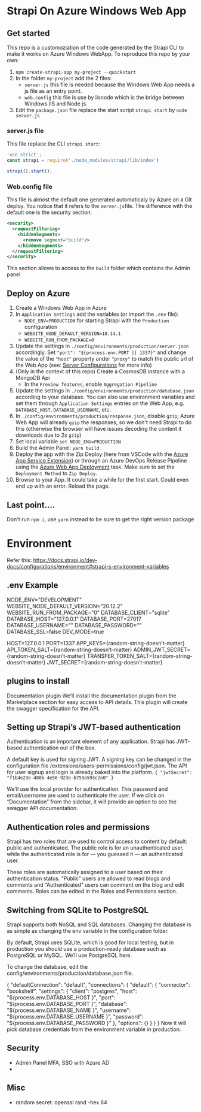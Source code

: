 # Strapi On Azure Windows Web App

## Get started

This repo is a customoziation of the code generated by the Strapi CLI to make it works on Azure Windows WebApp. To reproduce this repo by your own:
1. `npm create-strapi-app my-project --quickstart`
2. In the folder `my-project` add the 2 files:
      - `server.js` this file is needed because the Windows Web App needs a js file as an entry point.
      - `web.config` this file is use by iisnode which is the bridge between Windows IIS and Node js.
3. Edit the `package.json` file replace the start script `strapi start` by `node server.js`

### server.js file

This file replace the CLI `strapi start`:
```js 
'use strict';
const strapi = require('./node_modules/strapi/lib/index')

strapi().start();
```

### Web.config file

This file is almost the default one generated automaticaly by Azure on a Git deploy. You notice that it refers to the `server.js`file. The difference with the default one is the security section:
```xml    
<security>
  <requestFiltering>
    <hiddenSegments>
      <remove segment="build"/>
    </hiddenSegments>
  </requestFiltering>
</security>
```
This section allows to access to the `build` folder which contains the Admin panel

## Deploy on Azure

1. Create a Windows Web App in Azure
2. In `Application Settings` add the variables (or import the `.env` file): 
    - `NODE_ENV=PRODUCTION` for starting Strapi with the `Production` configuration
    - `WEBSITE_NODE_DEFAULT_VERSION=10.14.1`
    - `WEBSITE_RUN_FROM_PACKAGE=0`
3. Update the settings in `./config/environments/production/server.json` accordingly. Set `"port": "${process.env.PORT || 1337}"` and change the value of the `"host"` property under `"proxy"` to match the public url of the Web App (see: [Server Configurations](https://strapi.io/documentation/3.0.0-beta.x/concepts/configurations.html#server) for more info)
4. (Only in the context of this repo) Create a CosmosDB instance with a MongoDB Api
    - In the `Preview features`, enable `Aggregation Pipeline`
5. Update the settings in `./config/environments/production/database.json` according to your database. You can also use environment variables and set them through `Application Settings` entries on the Web App, e.g. `DATABASE_HOST`, `DATABASE_USERNAME`, etc.
6. In `./config/environments/production/response.json`, disable `gzip`; Azure Web App will already `gzip` the responses, so we don't need Strapi to do this (otherwise the browser will have issues decoding the content it downloads due to 2x `gzip`)
7. Set local variable `set NODE_ENV=PRODUCTION`
8. Build the Admin Panel: `yarn build`
9. Deploy the app with the Zip Deploy (here from VSCode with the [Azure App Service Extension](https://marketplace.visualstudio.com/items?itemName=ms-azuretools.vscode-azureappservice)) or through an Azure DevOps Release Pipeline using the [Azure Web App Deployment](https://github.com/Microsoft/azure-pipelines-tasks/blob/master/Tasks/AzureWebAppV1/README.md) task. Make sure to set the `Deployment Method` to `Zip Deploy`.
10. Browse to your App. It could take a while for the first start. Could even end up with an error. Reload the page.

## Last point....
Don't run  `npm i`, use `yarn` instead to be sure to get the right version package

# Environment
Refer this: https://docs.strapi.io/dev-docs/configurations/environment#strapi-s-environment-variables

## .env Example
NODE_ENV="DEVELOPMENT"
WEBSITE_NODE_DEFAULT_VERSION="20.12.2"
WEBSITE_RUN_FROM_PACKAGE="0"
DATABASE_CLIENT="sqlite"
DATABASE_HOST="127.0.0.1"
DATABASE_PORT=27017
DATABASE_USERNAME=""
DATABASE_PASSWORD=""
DATABASE_SSL=false
DEV_MODE=true

HOST=127.0.0.1
PORT=1337
APP_KEYS={random-string-doesn’t-matter}
API_TOKEN_SALT={random-string-doesn’t-matter}
ADMIN_JWT_SECRET={random-string-doesn’t-matter}
TRANSFER_TOKEN_SALT={random-string-doesn’t-matter}
JWT_SECRET={random-string-doesn’t-matter}

## plugins to install
Documentation plugin
We’ll install the documentation plugin from the Marketplace section for easy access to API details. This plugin will create the swagger specification for the API.

## Setting up Strapi’s JWT-based authentication
Authentication is an important element of any application. Strapi has JWT-based authentication out of the box.

A default key is used for signing JWT. A signing key can be changed in the configuration file /extensions/users-permissions/config/jwt.json. The API for user signup and login is already baked into the platform.
``
{
  "jwtSecret": "f1b4e23e-480b-4e58-923e-b759a593c2e0"
}
``

We’ll use the local provider for authentication. This password and email/username are used to authenticate the user. If we click on “Documentation” from the sidebar, it will provide an option to see the swagger API documentation.


## Authentication roles and permissions
Strapi has two roles that are used to control access to content by default: public and authenticated. The public role is for an unauthenticated user, while the authenticated role is for — you guessed it — an authenticated user.

These roles are automatically assigned to a user based on their authentication status. “Public” users are allowed to read blogs and comments and “Authenticated” users can comment on the blog and edit comments. Roles can be edited in the Roles and Permissions section.

## Switching from SQLite to PostgreSQL
Strapi supports both NoSQL and SQL databases. Changing the database is as simple as changing the env variable in the configuration folder.

By default, Strapi uses SQLite, which is good for local testing, but in production you should use a production-ready database such as PostgreSQL or MySQL. We’ll use PostgreSQL here.

To change the database, edit the config/environments/production/database.json file.

{
  "defaultConnection": "default",
  "connections": {
    "default": {
      "connector": "bookshelf",
      "settings": {
        "client": "postgres",
        "host": "${process.env.DATABASE_HOST }",
        "port": "${process.env.DATABASE_PORT }",
        "database": "${process.env.DATABASE_NAME }",
        "username": "${process.env.DATABASE_USERNAME }",
        "password": "${process.env.DATABASE_PASSWORD }"
      },
      "options": {}
    }
  }
}
Now it will pick database credentials from the environment variable in production.

## Security
- Admin Panel MFA, SSO with Azure AD
- 


## Misc
- random secret: openssl rand -hex 64